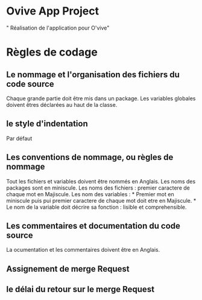 # Ovive App Project

" Réalisation de l'application pour O'vive" 

# Règles de codage

## Le nommage et l'organisation des fichiers du code source

Chaque grande partie doit être mis dans un package.
Les variables globales doivent êtres déclarées au haut de la classe. 


## le style d'indentation

Par défaut

## Les conventions de nommage, ou règles de nommage

Tout les fichiers et variables doivent être nommés en Anglais.
Les noms des packages sont en miniscule.
Les noms des fichiers : premier caractere de chaque mot en Majiscule.
Les nom des variables : 
    * Premier mot en miniscule puis pui premier caractere de chaque mot doit etre en Majiscule.
    * Le nom de la variable doit décrire sa fonction : lisible et comprehensible.

## Les commentaires et documentation du code source

La ocumentation et les commentaires doivent être en Anglais.

## Assignement de merge Request

## le délai du retour sur le merge Request

